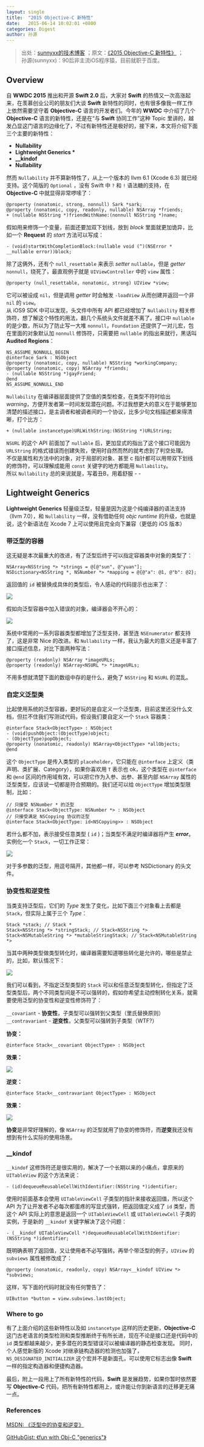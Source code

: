 ```yaml
---
layout: single
title:  "2015 Objective-C 新特性"
date:   2015-06-14 10:02:01 +0800
categories: Digest
author: 孙源
---
```


> 出处：[sunnyxx的技术博客](http://blog.sunnyxx.com)  ；原文：[《2015 Objective-C 新特性》](http://blog.sunnyxx.com/2015/06/12/objc-new-features-in-2015/)  ；   
> 孙源(sunnyxx)：90后非主流iOS程序猿，目前就职于百度。

## Overview

自 **WWDC 2015** 推出和开源 **Swift 2.0** 后，大家对 **Swift** 的热情又一次高涨起来，在羡慕创业公司的朋友们大谈 **Swift** 新特性的同时，也有很多像我一样工作上依然需要坚守着 **Objective-C** 语言的开发者们。今年的 **WWDC** 中介绍了几个 **Objective-C** 语言的新特性，还是在“与 **Swift** 协同工作”这种 Topic 里讲的，越发凸显这门语言的边缘化了，不过有新特性还是极好的，接下来，本文将介绍下面三个主要的新特性：

* **Nullability**
* **Lightweight Generics \***
* **__kindof**
* **Nullability**

然而 `Nullability` 并不算新特性了，从上一个版本的 llvm 6.1 (Xcode 6.3) 就已经支持。这个简版的 `Optional` ，没有 Swift 中 `?` 和 `!` 语法糖的支持，在 **Objective-C** 中就显得非常啰嗦了：

```
@property (nonatomic, strong, nonnull) Sark *sark;
@property (nonatomic, copy, readonly, nullable) NSArray *friends;
+ (nullable NSString *)friendWithName:(nonnull NSString *)name;
```

假如用来修饰一个变量，前面还要加双下划线，放到 *block* 里面就更加诡异，比如一个 **Request** 的 *start* 方法可以写成：

```
- (void)startWithCompletionBlock:(nullable void (^)(NSError * __nullable error))block;
```

除了这俩外，还有个 `null_resettable` 来表示 *setter* `nullable`，但是 *getter* `nonnull`，绕死了，最直观例子就是 `UIViewController` 中的 `view` 属性：

```
@property (null_resettable, nonatomic, strong) UIView *view;
```

它可以被设成 `nil`，但是调用 *getter* 时会触发 `-loadView` 从而创建并返回一个非 `nil` 的 `view`。    
从 iOS9 SDK 中可以发现，头文件中所有 API 都已经增加了 `Nullability` 相关修饰符，想了解这个特性的用法，翻几个系统头文件就差不离了。接口中 `nullable` 的是少数，所以为了防止写一大堆 `nonnull`，`Foundation` 还提供了一对儿宏，包在里面的对象默认加 `nonnull` 修饰符，只需要把 `nullable` 的指出来就行，黑话叫 **Audited Regions**：

```
NS_ASSUME_NONNULL_BEGIN
@interface Sark : NSObject
@property (nonatomic, copy, nullable) NSString *workingCompany;
@property (nonatomic, copy) NSArray *friends;
- (nullable NSString *)gayFriend;
@end
NS_ASSUME_NONNULL_END
```

`Nullability` 在编译器层面提供了空值的类型检查，在类型不符时给出 *warning*，方便开发者第一时间发现潜在问题。不过我想更大的意义在于能够更加清楚的描述接口，是主调者和被调者间的一个协议，比多少句文档描述都来得清晰，打个比方：

```
+ (nullable instancetype)URLWithString:(NSString *)URLString;
```

`NSURL` 的这个 API 前面加了 `nullable` 后，更加显式的指出了这个接口可能因为 `URLString` 的格式错误而创建失败，使用时自然而然的就考虑到了判空处理。    
不仅是属性和方法中的对象，对于局部的对象、甚至 c 指针都可以用带双下划线的修饰符，可以理解成能用 `const` 关键字的地方都能用 `Nullability`。    
所以 `Nullability` 总的来说就是，写着丑B，用着舒服 - -    

## Lightweight Generics

**Lightweight Generics** 轻量级泛型，轻量是因为这是个纯编译器的语法支持（llvm 7.0），和 `Nullability` 一样，没有借助任何 *objc* *runtime* 的升级，也就是说，这个新语法在 Xcode 7 上可以使用且完全向下兼容（更低的 iOS 版本）

### 带泛型的容器

这无疑是本次最重大的改进，有了泛型后终于可以指定容器类中对象的类型了：

```
NSArray<NSString *> *strings = @[@"sun", @"yuan"];
NSDictionary<NSString *, NSNumber *> *mapping = @{@"a": @1, @"b": @2};
```

返回值的 `id` 被替换成具体的类型后，令人感动的代码提示也出来了：

![](http://ww3.sinaimg.cn/large/51530583jw1et1s9igr0wj20jc03i74z.jpg)

假如向泛型容器中加入错误的对象，编译器会不开心的：

![](http://ww4.sinaimg.cn/large/51530583jw1et1sf4799fj20oo02ywfh.jpg)

系统中常用的一系列容器类型都增加了泛型支持，甚至连 `NSEnumerator` 都支持了，这是非常 Nice 的改进。和 `Nullability` 一样，我认为最大的意义还是丰富了接口描述信息，对比下面两种写法：

```
@property (readonly) NSArray *imageURLs;
@property (readonly) NSArray<NSURL *> *imageURLs;
```

不用多想就清楚下面的数组中存的是什么，避免了 `NSString` 和 `NSURL` 的混乱。

### 自定义泛型类

比起使用系统的泛型容器，更好玩的是自定义一个泛型类，目前这里还没什么文档，但拦不住我们写测试代码，假设我们要自定义一个 `Stack` 容器类：

```
@interface Stack<ObjectType> : NSObject
- (void)pushObject:(ObjectType)object;
- (ObjectType)popObject;
@property (nonatomic, readonly) NSArray<ObjectType> *allObjects;
@end
```

这个 `ObjectType` 是传入类型的 `placeholder`，它只能在 `@interface` 上定义（类声明、类扩展、Category），如果你喜欢用 `T` 表示也 ok，这个类型在 `@interface` 和 `@end` 区间的作用域有效，可以把它作为入参、出参、甚至内部 `NSArray` 属性的泛型类型，应该说一切都是符合预期的。我们还可以给 `ObjectType` 增加类型限制，比如：

```
// 只接受 NSNumber * 的泛型
@interface Stack<ObjectType: NSNumber *> : NSObject
// 只接受满足 NSCopying 协议的泛型
@interface Stack<ObjectType: id<NSCopying>> : NSObject
```

若什么都不加，表示接受任意类型 ( `id` )；当类型不满足时编译器将产生 ***error***。
实例化一个 `Stack`，一切工作正常：

![](http://ww4.sinaimg.cn/large/51530583jw1et2eqtxt07j20n6040wft.jpg)

对于多参数的泛型，用逗号隔开，其他都一样，可以参考 NSDictionary 的头文件。

### 协变性和逆变性

当类支持泛型后，它们的 *Type* 发生了变化，比如下面三个对象看上去都是 `Stack`，但实际上属于三个 *Type*：

```
Stack *stack; // Stack *
Stack<NSString *> *stringStack; // Stack<NSString *>
Stack<NSMutableString *> *mutableStringStack; // Stack<NSMutableString *>
```

当其中两种类型做类型转化时，编译器需要知道哪些转化是允许的，哪些是禁止的，比如，默认情况下：

![](http://ww3.sinaimg.cn/large/51530583jw1et2fajoo7bj210o09y78w.jpg)

我们可以看到，不指定泛型类型的 `Stack` 可以和任意泛型类型转化，但指定了泛型类型后，两个不同类型间是不可以强转的，假如你希望主动控制转化关系，就需要使用泛型的协变性和逆变性修饰符了：

`__covariant` - **协变性**，子类型可以强转到父类型（里氏替换原则）    
`__contravariant` - **逆变性**，父类型可以强转到子类型（WTF?）

**协变：**

```
@interface Stack<__covariant ObjectType> : NSObject
```

**效果：**

![](http://ww2.sinaimg.cn/large/51530583jw1et2frpvgzpj212q060q5f.jpg)

**逆变：**

```
@interface Stack<__contravariant ObjectType> : NSObject
```

**效果：**

![](http://ww1.sinaimg.cn/large/51530583jw1et2fsyrpfej212m05emzl.jpg)

**协变**是非常好理解的，像 `NSArray` 的泛型就用了协变的修饰符，而**逆变**我还没有想到有什么实际的使用场景。

### __kindof

`__kindof` 这修饰符还是很实用的，解决了一个长期以来的小痛点，拿原来的 `UITableView` 的这个方法来说：

```
- (id)dequeueReusableCellWithIdentifier:(NSString *)identifier;
```

使用时前面基本会使用 `UITableViewCell` 子类型的指针来接收返回值，所以这个 API 为了让开发者不必每次都蛋疼的写显式强转，把返回值定义成了 `id` 类型，而这个 API 实际上的意思是返回一个 `UITableViewCell` 或 `UITableViewCell` 子类的实例，于是新的 `__kindof` 关键字解决了这个问题：

```
- (__kindof UITableViewCell *)dequeueReusableCellWithIdentifier:(NSString *)identifier;
```

既明确表明了返回值，又让使用者不必写强转。再举个带泛型的例子，`UIView` 的 `subviews` 属性被修改成了：

```
@property (nonatomic, readonly, copy) NSArray<__kindof UIView *> *subviews;
```

这样，写下面的代码时就没有任何警告了：

```
UIButton *button = view.subviews.lastObject;
```

### Where to go

有了上面介绍的这些新特性以及如 `instancetype` 这样的历史更新，**Objective-C** 这门古老语言的类型检测和类型推断终于有所长进，现在不论是接口还是代码中的 `id` 类型都越来越少，更多潜在的类型错误可以被编译器的静态检查发现。
同时，个人感觉新版的 Xcode 对继承链构造器的检测也加强了，`NS_DESIGNATED_INITIALIZER` 这个宏并不是新面孔，可以使用它标志出像 **Swift** 一样的指定构造器和便捷构造器。

最后，附上一段用上了所有新特性的代码，**Swift** 是发展趋势，如果你暂时依然要写 **Objective-C** 代码，把所有新特性都用上，或许能让你到新语言的迁移更无痛一点。



### References


[MSDN: 《泛型中的协变和逆变》](https://msdn.microsoft.com/zh-cn/library/dd799517.aspx)

[GitHubGist: 《fun with Obj-C "generics"》](https://gist.github.com/jtbandes/881f07a955ff2eadd1a0)
